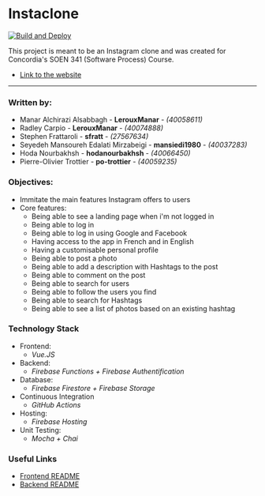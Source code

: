 # Instaclone

[![Build and Deploy](https://github.com/po-trottier/concordia-software-processes/workflows/Build%20and%20Deploy/badge.svg)](https://github.com/po-trottier/concordia-software-processes/actions)

This project is meant to be an Instagram clone and was created for Concordia's SOEN 341 (Software Process) Course.

- [Link to the website](https://soen341-instaclone.web.app/)

---

### Written by:

- Manar Alchirazi Alsabbagh - **LerouxManar** - *(40058611)*
- Radley Carpio - **LerouxManar** - *(40074888)*
- Stephen Frattaroli - **sfratt** - *(27567634)*
- Seyedeh Mansoureh Edalati Mirzabeigi - **mansiedi1980** - *(40037283)*
- Hoda Nourbakhsh - **hodanourbakhsh** - *(40066450)*
- Pierre-Olivier Trottier - **po-trottier** - *(40059235)*

### Objectives:

- Immitate the main features Instagram offers to users
- Core features:
    - Being able to see a landing page when i'm not logged in
    - Being able to log in
    - Being able to log in using Google and Facebook
    - Having access to the app in French and in English 
    - Having a customisable personal profile
    - Being able to post a photo
    - Being able to add a description with Hashtags to the post
    - Being able to comment on the post
    - Being able to search for users
    - Being able to follow the users you find
    - Being able to search for Hashtags
    - Being able to see a list of photos based on an existing hashtag

### Technology Stack

- Frontend:
    - *Vue.JS*
- Backend:
    - *Firebase Functions + Firebase Authentification*
- Database:
    - *Firebase Firestore + Firebase Storage*
- Continuous Integration
    - *GitHub Actions*
- Hosting: 
    - *Firebase Hosting*
- Unit Testing:
    - *Mocha + Chai*

### Useful Links

- [Frontend README](https://github.com/po-trottier/concordia-software-processes/blob/master/frontend/README.md)
- [Backend README](https://github.com/po-trottier/concordia-software-processes/blob/master/server/README.md)
